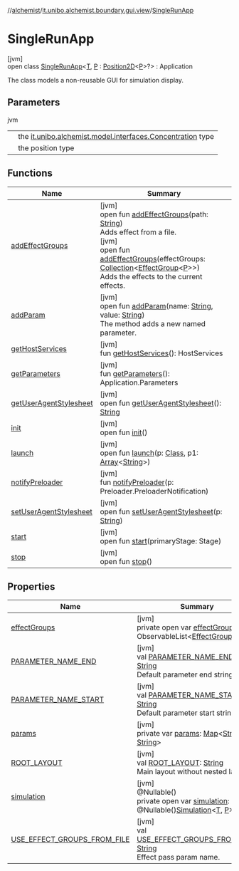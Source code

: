 //[alchemist](../../../index.md)/[it.unibo.alchemist.boundary.gui.view](../index.md)/[SingleRunApp](index.md)

# SingleRunApp

[jvm]\
open class [SingleRunApp](index.md)<[T](index.md), [P](index.md) : [Position2D](../../it.unibo.alchemist.model.interfaces/-position2-d/index.md)<[P](../../it.unibo.alchemist.boundary.interfaces/-draw-command/index.md)>?> : Application

The class models a non-reusable GUI for simulation display.

## Parameters

jvm

| | |
|---|---|
| <T> | the [it.unibo.alchemist.model.interfaces.Concentration](../../it.unibo.alchemist.model.interfaces/-concentration/index.md) type |
| <P> | the position type |

## Functions

| Name | Summary |
|---|---|
| [addEffectGroups](add-effect-groups.md) | [jvm]<br>open fun [addEffectGroups](add-effect-groups.md)(path: [String](https://docs.oracle.com/javase/8/docs/api/java/lang/String.html))<br>Adds effect from a file.<br>[jvm]<br>open fun [addEffectGroups](add-effect-groups.md)(effectGroups: [Collection](https://docs.oracle.com/javase/8/docs/api/java/util/Collection.html)<[EffectGroup](../../it.unibo.alchemist.boundary.gui.effects/-effect-group/index.md)<[P](../../it.unibo.alchemist.boundary.interfaces/-draw-command/index.md)>>)<br>Adds the effects to the current effects. |
| [addParam](add-param.md) | [jvm]<br>open fun [addParam](add-param.md)(name: [String](https://docs.oracle.com/javase/8/docs/api/java/lang/String.html), value: [String](https://docs.oracle.com/javase/8/docs/api/java/lang/String.html))<br>The method adds a new named parameter. |
| [getHostServices](../../it.unibo.alchemist.boundary/-keybinder/index.md#792481849%2FFunctions%2F-267951372) | [jvm]<br>fun [getHostServices](../../it.unibo.alchemist.boundary/-keybinder/index.md#792481849%2FFunctions%2F-267951372)(): HostServices |
| [getParameters](../../it.unibo.alchemist.boundary/-keybinder/index.md#-807279243%2FFunctions%2F-267951372) | [jvm]<br>fun [getParameters](../../it.unibo.alchemist.boundary/-keybinder/index.md#-807279243%2FFunctions%2F-267951372)(): Application.Parameters |
| [getUserAgentStylesheet](index.md#1310383795%2FFunctions%2F-267951372) | [jvm]<br>open fun [getUserAgentStylesheet](index.md#1310383795%2FFunctions%2F-267951372)(): [String](https://docs.oracle.com/javase/8/docs/api/java/lang/String.html) |
| [init](../../it.unibo.alchemist.boundary/-keybinder/index.md#-1813461483%2FFunctions%2F-267951372) | [jvm]<br>open fun [init](../../it.unibo.alchemist.boundary/-keybinder/index.md#-1813461483%2FFunctions%2F-267951372)() |
| [launch](index.md#28279780%2FFunctions%2F-267951372) | [jvm]<br>open fun [launch](index.md#28279780%2FFunctions%2F-267951372)(p: [Class](https://docs.oracle.com/javase/8/docs/api/java/lang/Class.html)<out Application>, p1: [Array](https://kotlinlang.org/api/latest/jvm/stdlib/kotlin/-array/index.html)<[String](https://docs.oracle.com/javase/8/docs/api/java/lang/String.html)>) |
| [notifyPreloader](index.md#-1908879305%2FFunctions%2F-267951372) | [jvm]<br>fun [notifyPreloader](index.md#-1908879305%2FFunctions%2F-267951372)(p: Preloader.PreloaderNotification) |
| [setUserAgentStylesheet](index.md#126481850%2FFunctions%2F-267951372) | [jvm]<br>open fun [setUserAgentStylesheet](index.md#126481850%2FFunctions%2F-267951372)(p: [String](https://docs.oracle.com/javase/8/docs/api/java/lang/String.html)) |
| [start](start.md) | [jvm]<br>open fun [start](start.md)(primaryStage: Stage) |
| [stop](index.md#644806499%2FFunctions%2F-267951372) | [jvm]<br>open fun [stop](index.md#644806499%2FFunctions%2F-267951372)() |

## Properties

| Name | Summary |
|---|---|
| [effectGroups](effect-groups.md) | [jvm]<br>private open var [effectGroups](effect-groups.md): ObservableList<[EffectGroup](../../it.unibo.alchemist.boundary.gui.effects/-effect-group/index.md)<[P](../../it.unibo.alchemist.boundary.interfaces/-draw-command/index.md)>> |
| [PARAMETER_NAME_END](-p-a-r-a-m-e-t-e-r_-n-a-m-e_-e-n-d.md) | [jvm]<br>val [PARAMETER_NAME_END](-p-a-r-a-m-e-t-e-r_-n-a-m-e_-e-n-d.md): [String](https://docs.oracle.com/javase/8/docs/api/java/lang/String.html)<br>Default parameter end string. |
| [PARAMETER_NAME_START](-p-a-r-a-m-e-t-e-r_-n-a-m-e_-s-t-a-r-t.md) | [jvm]<br>val [PARAMETER_NAME_START](-p-a-r-a-m-e-t-e-r_-n-a-m-e_-s-t-a-r-t.md): [String](https://docs.oracle.com/javase/8/docs/api/java/lang/String.html)<br>Default parameter start string. |
| [params](params.md) | [jvm]<br>private var [params](params.md): [Map](https://docs.oracle.com/javase/8/docs/api/java/util/Map.html)<[String](https://docs.oracle.com/javase/8/docs/api/java/lang/String.html), [String](https://docs.oracle.com/javase/8/docs/api/java/lang/String.html)> |
| [ROOT_LAYOUT](-r-o-o-t_-l-a-y-o-u-t.md) | [jvm]<br>val [ROOT_LAYOUT](-r-o-o-t_-l-a-y-o-u-t.md): [String](https://docs.oracle.com/javase/8/docs/api/java/lang/String.html)<br>Main layout without nested layouts. |
| [simulation](simulation.md) | [jvm]<br>@Nullable()<br>private open var [simulation](simulation.md): @Nullable()[Simulation](../../it.unibo.alchemist.core.interfaces/-simulation/index.md)<[T](https://docs.oracle.com/javase/8/docs/api/java/util/function/BiConsumer.html), [P](../../it.unibo.alchemist.boundary.interfaces/-draw-command/index.md)> |
| [USE_EFFECT_GROUPS_FROM_FILE](-u-s-e_-e-f-f-e-c-t_-g-r-o-u-p-s_-f-r-o-m_-f-i-l-e.md) | [jvm]<br>val [USE_EFFECT_GROUPS_FROM_FILE](-u-s-e_-e-f-f-e-c-t_-g-r-o-u-p-s_-f-r-o-m_-f-i-l-e.md): [String](https://docs.oracle.com/javase/8/docs/api/java/lang/String.html)<br>Effect pass param name. |
